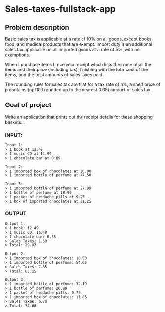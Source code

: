 # Sales-taxes-fullstack-app

## Problem description

Basic sales tax is applicable at a rate of 10% on all goods, except books, food, and medical products that are exempt.
Import duty is an additional sales tax applicable on all imported goods at a rate of 5%, with no exemptions.

When I purchase items I receive a receipt which lists the name of all the items and their price (including tax),
finishing with the total cost of the items, and the total amounts of sales taxes paid.

The rounding rules for sales tax are that for a tax rate of n%, a shelf price of p contains (np/100 rounded up to the
nearest 0.05) amount of sales tax.

## Goal of project

Write an application that prints out the receipt details for these shopping baskets...

### INPUT:

    Input 1:
    > 1 book at 12.49
    > 1 music CD at 14.99
    > 1 chocolate bar at 0.85
    
    Input 2:
    > 1 imported box of chocolates at 10.00
    > 1 imported bottle of perfume at 47.50
    
    Input 3:
    > 1 imported bottle of perfume at 27.99
    > 1 bottle of perfume at 18.99
    > 1 packet of headache pills at 9.75
    > 1 box of imported chocolates at 11.25

### OUTPUT

    Output 1:
    > 1 book: 12.49
    > 1 music CD: 16.49
    > 1 chocolate bar: 0.85
    > Sales Taxes: 1.50
    > Total: 29.83
    
    Output 2:
    > 1 imported box of chocolates: 10.50
    > 1 imported bottle of perfume: 54.65
    > Sales Taxes: 7.65
    > Total: 65.15
    
    Output 3:
    > 1 imported bottle of perfume: 32.19
    > 1 bottle of perfume: 20.89
    > 1 packet of headache pills: 9.75
    > 1 imported box of chocolates: 11.85
    > Sales Taxes: 6.70
    > Total: 74.68


